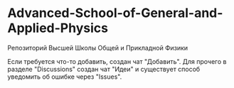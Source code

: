 # Advanced-School-of-General-and-Applied-Physics
Репозиторий Высшей Школы Общей и Прикладной Физики

Если требуется что-то добавить,
создан чат "Добавить".
Для прочего в разделе "Discussions" создан чат "Идеи" и существует способ уведомить об ошибке через "Issues".
